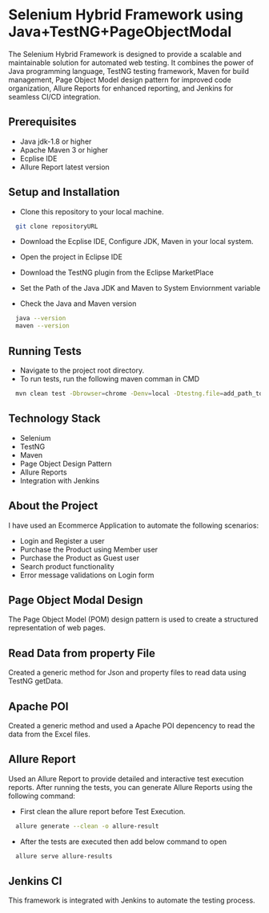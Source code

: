 
# Selenium Hybrid Framework using Java+TestNG+PageObjectModal

The Selenium Hybrid Framework is designed to provide a scalable and maintainable solution for automated web testing. It combines the power of Java programming language, TestNG testing framework, Maven for build management, Page Object Model design pattern for improved code organization, Allure Reports for enhanced reporting, and Jenkins for seamless CI/CD integration.


## Prerequisites
- Java jdk-1.8 or higher
- Apache Maven 3 or higher
- Ecplise IDE
- Allure Report latest version

## Setup and Installation

- Clone this repository to your local machine.

```bash
  git clone repositoryURL
```
- Download the Ecplise IDE, Configure JDK, Maven in your local system.

- Open the project in Eclipse IDE
- Download the TestNG plugin from the Eclipse MarketPlace
- Set the Path of the Java JDK and Maven to System Enviornment variable
- Check the Java and Maven version

```bash
  java --version
  maven --version
```
## Running Tests

- Navigate to the project root directory.
- To run tests, run the following maven comman in CMD

```bash
  mvn clean test -Dbrowser=chrome -Denv=local -Dtestng.file=add_path_to_suite_xml_file
```


## Technology Stack
- Selenium
- TestNG
- Maven
- Page Object Design Pattern
- Allure Reports
- Integration with Jenkins

## About the Project
I have used an Ecommerce Application to automate the following scenarios:
- Login and Register a user
- Purchase the Product using Member user
- Purchase the Product as Guest user
- Search product functionality
- Error message validations on Login form

## Page Object Modal Design
The Page Object Model (POM) design pattern is used to create a structured representation of web pages.

## Read Data from property File
Created a generic method for Json and property files to read data using TestNG getData.

## Apache POI 
Created a generic method and used a Apache POI depencency to read the data from the Excel files.





## Allure Report

Used an Allure Report to provide detailed and interactive test execution reports.
After running the tests, you can generate Allure Reports using the following command:

- First clean the allure report before Test Execution.

```bash
  allure generate --clean -o allure-result
```
- After the tests are executed then add below command to open 

```bash
  allure serve allure-results

```

## Jenkins CI 
This framework is integrated with Jenkins to automate the testing process.